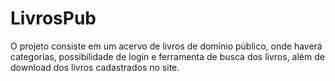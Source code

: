 # LivrosPub
O projeto consiste em um acervo de livros de domínio público, onde haverá categorias, possibilidade de login e ferramenta de busca dos livros, além de download dos livros cadastrados no site.
